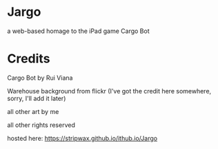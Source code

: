Jargo
=====

a web-based homage to the iPad game Cargo Bot

Credits
=======
Cargo Bot by Rui Viana

Warehouse background from flickr (I've got the credit here somewhere, sorry, I'll add it later)

all other art by me

all other rights reserved

hosted here:
https://stripwax.github.io/ithub.io/Jargo
